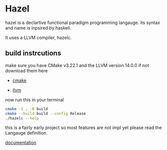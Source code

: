 # Hazel

hazel is a declartive functional paradigm programming langauge. its syntax and name is inpsired by haskell.

It uses a LLVM compiler, hazelc.


## build instrcutions

make sure you have CMake v3.22.1 and the LLVM version 14.0.0
if not download them here

- [cmake]
 
- [llvm]


now run this in your terminal

```sh
cmake -S . -B build 
cmake --build build --config Release
./hazelc --help
```

this is a fairly early project so most features are not impl yet 
please read the Langauge definition. 

[documentation]

[documentation]: <https://docs.google.com/document/d/12JWLuCte1r-tfAHKesndeBFRdnv7tT663QnIC2gSafY/edit?tab=t.0#heading=h.85eivsfcywf4>

[llvm]: <https://releases.llvm.org/download.html>

[cmake]: <https://cmake.org/download/>